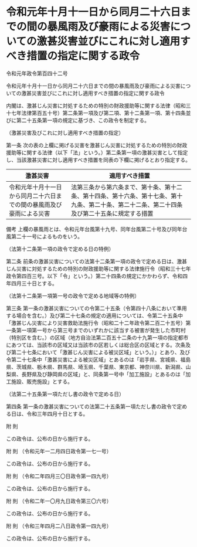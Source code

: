 # 令和元年十月十一日から同月二十六日までの間の暴風雨及び豪雨による災害についての激甚災害並びにこれに対し適用すべき措置の指定に関する政令

令和元年政令第百四十二号

令和元年十月十一日から同月二十六日までの間の暴風雨及び豪雨による災害についての激甚災害並びにこれに対し適用すべき措置の指定に関する政令

内閣は、激甚じん災害に対処するための特別の財政援助等に関する法律（昭和三十七年法律第百五十号）第二条第一項及び第二項、第十二条第一項、第十四条並びに第二十五条第一項の規定に基づき、この政令を制定する。

（激甚災害及びこれに対し適用すべき措置の指定）

第一条 次の表の上欄に掲げる災害を激甚じん災害に対処するための特別の財政援助等に関する法律（以下「法」という。）第二条第一項の激甚災害として指定し、当該激甚災害に対し適用すべき措置を同表の下欄に掲げるとおり指定する。

激甚災害 | 適用すべき措置  
---|---  
令和元年十月十一日から同月二十六日までの間の暴風雨及び豪雨による災害 | 法第三条から第六条まで、第十条、第十二条、第十四条、第十六条、第十七条、第十九条、第二十条、第二十二条、第二十四条及び第二十五条に規定する措置  
備考 上欄の暴風雨とは、令和元年台風第十九号、同年台風第二十号及び同年台風第二十一号によるものをいう。  
  
（法第十二条第一項の政令で定める日の特例）

第二条 前条の激甚災害についての法第十二条第一項の政令で定める日は、激甚じん災害に対処するための特別の財政援助等に関する法律施行令（昭和三十七年政令第四百三号。以下「令」という。）第二十四条の規定にかかわらず、令和四年四月三十日とする。

（法第十二条第一項第一号の政令で定める地域等の特例）

第三条 第一条の激甚災害についての令第二十五条（令第四十八条において準用する場合を含む。）及び第二十七条の規定の適用については、令第二十五条中「激甚じん災害により災害救助法施行令（昭和二十二年政令第二百二十五号）第一条第一項第一号から第三号までのいずれかに該当する被害が発生した市町村（特別区を含む。）の区域（地方自治法第二百五十二条の十九第一項の指定都市にあつては、当該市の区域又は当該市の区若しくは総合区の区域とする。次条及び第二十七条において「激甚じん災害による被災区域」という。）」とあり、及び令第二十七条中「激甚災害による被災区域」とあるのは「岩手県、宮城県、福島県、茨城県、栃木県、群馬県、埼玉県、千葉県、東京都、神奈川県、新潟県、山梨県、長野県及び静岡県の区域」と、同条第一号中「加工施設」とあるのは「加工施設、販売施設」とする。

（法第二十五条第一項ただし書の政令で定める日）

第四条 第一条の激甚災害についての法第二十五条第一項ただし書の政令で定める日は、令和三年四月十日とする。

附 則

この政令は、公布の日から施行する。

附 則 （令和元年一二月四日政令第一七一号）

この政令は、公布の日から施行する。

附 則 （令和二年四月三〇日政令第一四九号）

この政令は、公布の日から施行する。

附 則 （令和二年一〇月九日政令第三〇六号）

この政令は、公布の日から施行する。

附 則 （令和三年四月二八日政令第一四九号）

この政令は、公布の日から施行する。
